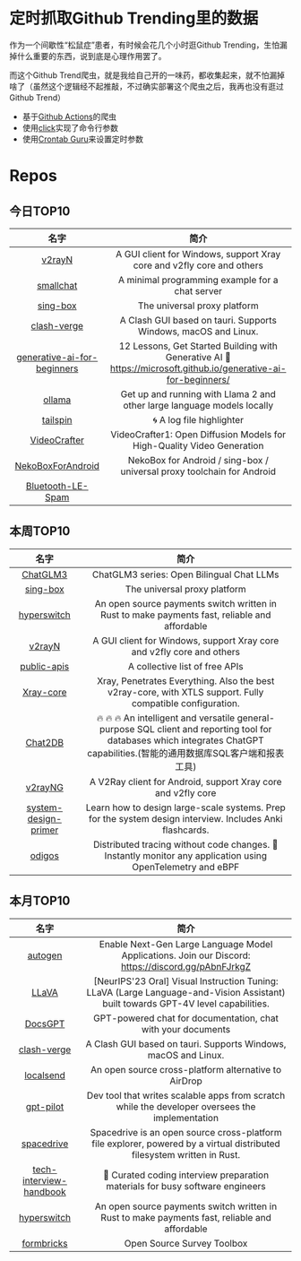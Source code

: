 # 定时抓取Github Trending里的数据

作为一个间歇性“松鼠症”患者，有时候会花几个小时逛Github Trending，生怕漏掉什么重要的东西，说到底是心理作用罢了。

而这个Github Trend爬虫，就是我给自己开的一味药，都收集起来，就不怕漏掉啥了（虽然这个逻辑经不起推敲，不过确实部署这个爬虫之后，我再也没有逛过Github Trend）

* 基于[Github Actions](https://docs.github.com/en/actions)的爬虫
* 使用[click](https://github.com/pallets/click)实现了命令行参数
* 使用[Crontab Guru](https://crontab.guru/)来设置定时参数

# Repos
## 今日TOP10 
<!-- START OF DAILY_TOP10_REPOS -->
| 名字 | 简介 |
| :----: | :----: |
| [v2rayN](https://github.com/2dust/v2rayN) | A GUI client for Windows, support Xray core and v2fly core and others |
| [smallchat](https://github.com/antirez/smallchat) | A minimal programming example for a chat server |
| [sing-box](https://github.com/SagerNet/sing-box) | The universal proxy platform |
| [clash-verge](https://github.com/zzzgydi/clash-verge) | A Clash GUI based on tauri. Supports Windows, macOS and Linux. |
| [generative-ai-for-beginners](https://github.com/microsoft/generative-ai-for-beginners) | 12 Lessons, Get Started Building with Generative AI 🔗 https://microsoft.github.io/generative-ai-for-beginners/ |
| [ollama](https://github.com/jmorganca/ollama) | Get up and running with Llama 2 and other large language models locally |
| [tailspin](https://github.com/bensadeh/tailspin) | 🌀 A log file highlighter |
| [VideoCrafter](https://github.com/AILab-CVC/VideoCrafter) | VideoCrafter1: Open Diffusion Models for High-Quality Video Generation |
| [NekoBoxForAndroid](https://github.com/MatsuriDayo/NekoBoxForAndroid) | NekoBox for Android / sing-box / universal proxy toolchain for Android |
| [Bluetooth-LE-Spam](https://github.com/simondankelmann/Bluetooth-LE-Spam) |  |
<!-- END OF DAILY_TOP10_REPOS -->

## 本周TOP10
<!-- START OF WEEKLY_TOP10_REPOS -->
| 名字 | 简介 |
| :----: | :----: |
| [ChatGLM3](https://github.com/THUDM/ChatGLM3) | ChatGLM3 series: Open Bilingual Chat LLMs | 开源双语对话语言模型 |
| [sing-box](https://github.com/SagerNet/sing-box) | The universal proxy platform |
| [hyperswitch](https://github.com/juspay/hyperswitch) | An open source payments switch written in Rust to make payments fast, reliable and affordable |
| [v2rayN](https://github.com/2dust/v2rayN) | A GUI client for Windows, support Xray core and v2fly core and others |
| [public-apis](https://github.com/public-apis/public-apis) | A collective list of free APIs |
| [Xray-core](https://github.com/XTLS/Xray-core) | Xray, Penetrates Everything. Also the best v2ray-core, with XTLS support. Fully compatible configuration. |
| [Chat2DB](https://github.com/chat2db/Chat2DB) | 🔥 🔥 🔥 An intelligent and versatile general-purpose SQL client and reporting tool for databases which integrates ChatGPT capabilities.(智能的通用数据库SQL客户端和报表工具) |
| [v2rayNG](https://github.com/2dust/v2rayNG) | A V2Ray client for Android, support Xray core and v2fly core |
| [system-design-primer](https://github.com/donnemartin/system-design-primer) | Learn how to design large-scale systems. Prep for the system design interview. Includes Anki flashcards. |
| [odigos](https://github.com/keyval-dev/odigos) | Distributed tracing without code changes. 🚀 Instantly monitor any application using OpenTelemetry and eBPF |
<!-- END OF WEEKLY_TOP10_REPOS -->

## 本月TOP10
<!-- START OF MONTHLY_TOP10_REPOS -->
| 名字 | 简介 |
| :----: | :----: |
| [autogen](https://github.com/microsoft/autogen) | Enable Next-Gen Large Language Model Applications. Join our Discord: https://discord.gg/pAbnFJrkgZ |
| [LLaVA](https://github.com/haotian-liu/LLaVA) | [NeurIPS'23 Oral] Visual Instruction Tuning: LLaVA (Large Language-and-Vision Assistant) built towards GPT-4V level capabilities. |
| [DocsGPT](https://github.com/arc53/DocsGPT) | GPT-powered chat for documentation, chat with your documents |
| [clash-verge](https://github.com/zzzgydi/clash-verge) | A Clash GUI based on tauri. Supports Windows, macOS and Linux. |
| [localsend](https://github.com/localsend/localsend) | An open source cross-platform alternative to AirDrop |
| [gpt-pilot](https://github.com/Pythagora-io/gpt-pilot) | Dev tool that writes scalable apps from scratch while the developer oversees the implementation |
| [spacedrive](https://github.com/spacedriveapp/spacedrive) | Spacedrive is an open source cross-platform file explorer, powered by a virtual distributed filesystem written in Rust. |
| [tech-interview-handbook](https://github.com/yangshun/tech-interview-handbook) | 💯 Curated coding interview preparation materials for busy software engineers |
| [hyperswitch](https://github.com/juspay/hyperswitch) | An open source payments switch written in Rust to make payments fast, reliable and affordable |
| [formbricks](https://github.com/formbricks/formbricks) | Open Source Survey Toolbox |
<!-- END OF MONTHLY_TOP10_REPOS -->
